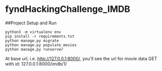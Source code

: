 # fyndHackingChallenge_IMDB

##Project Setup and Run
```
python3 -m virtualenv env
pip install -r requirements.txt
python manage.py migrate
python manage.py populate_movies
python manage.py runserver
```

At base url, i.e. http://127.0.0.1:8000/, you'll see the url for movie data
GET with id: 127.0.0.1:8000/imdb/1/

